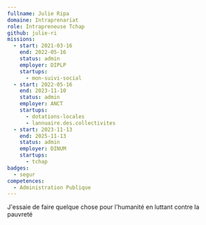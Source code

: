 ```yaml
---
fullname: Julie Ripa
domaine: Intraprenariat
role: Intrapreneuse Tchap
github: julie-ri
missions:
  - start: 2021-03-16
    end: 2022-05-16
    status: admin
    employer: DIPLP
    startups:
      - mon-suivi-social
  - start: 2022-05-16
    end: 2023-11-10
    status: admin
    employer: ANCT
    startups:
      - dotations-locales
      - lannuaire.des.collectivites
  - start: 2023-11-13
    end: 2025-11-13
    status: admin
    employer: DINUM
    startups:
      - tchap
badges:
  - segur
competences:
  - Administration Publique
---
```

J'essaie de faire quelque chose pour l'humanité en luttant contre la pauvreté